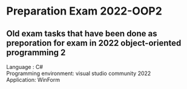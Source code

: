 # Preparation Exam 2022-OOP2

Old exam tasks that have been done as preporation for exam in 2022 object-oriented programming 2
-----------------------------------------------------------------------
Language : C#  
Programming environment: visual studio community 2022  
Application: WinForm
